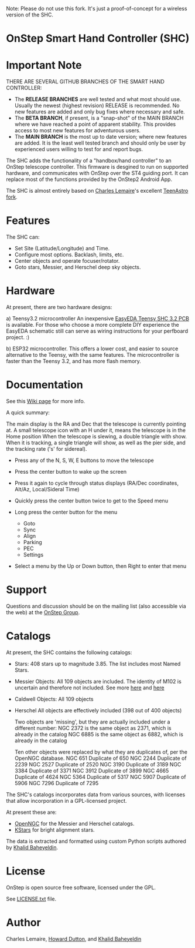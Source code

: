 Note: Please do not use this fork. It's just a proof-of-concept for a wireless version of the SHC.

OnStep Smart Hand Controller (SHC)
==================================

# Important Note

THERE ARE SEVERAL GITHUB BRANCHES OF THE SMART HAND CONTROLLER:
* The **RELEASE BRANCHES** are well tested and what most should use.  Usually the newest (highest revision) RELEASE is recommended.  No new features are added and only bug fixes where necessary and safe.
* The **BETA BRANCH**, if present, is a "snap-shot" of the MAIN BRANCH where we have reached a point of apparent stability.  This provides access to most new features for adventurous users.
* The **MAIN BRANCH** is the most up to date version; where new features are added.  It is the least well tested branch and should only be user by experienced users willing to test for and report bugs.

The SHC adds the functionality of a "handbox/hand controller" to an OnStep telescope controller. 
This firmware is desgined to run on supported hardware, and communicates with OnStep over the 
ST4 guiding port. It can replace most of the functions provided by the OnStep2 Android App. 

The SHC is almost entirely based on [Charles Lemaire](https://pixelstelescopes.wordpress.com/)'s excellent [TeenAstro fork](https://groups.io/g/TeenAstro/wiki/home).

# Features
The SHC can:

* Set Site (Latitude/Longitude) and Time.
* Configure most options.  Backlash, limits, etc.
* Center objects and operate focuser/rotator.
* Goto stars, Messier, and Herschel deep sky objects.

# Hardware
At present, there are two hardware designs:

a) Teensy3.2 microcontroller
An inexpensive [EasyEDA Teensy SHC 3.2 PCB](https://easyeda.com/hdutton/HC-20e242d665db4c85bb565a0cd0b52233) is available. For those who choose a more complete DIY experience the EasyEDA schematic still can serve as wiring instructions for your perfboard project. :)

b) ESP32 microcontroller.
This offers a lower cost, and easier to source alternative to the Teensy, with the same features.
The microcontroller is faster than the Teensy 3.2, and has more flash memory.

# Documentation
See this [Wiki page](https://groups.io/g/onstep/wiki/Smart-Hand-Controller) for more info.

A quick summary:

The main display is the RA and Dec that the telescope is currently pointing at.
A small telescope icon with an H under it, means the telescope is in the Home position
When the telescope is slewing, a double triangle with show. When it is tracking, a single
triangle will show, as well as the pier side, and the tracking rate ('s' for sidereal).

- Press any of the N, S, W, E buttons to move the telescope 
- Press the center button to wake up the screen
- Press it again to cycle through status displays (RA/Dec coordinates, Alt/Az, Local/Sideral Time)

- Quickly press the center button twice to get to the Speed menu
- Long press the center button for the menu
  * Goto
  * Sync
  * Align
  * Parking
  * PEC
  * Settings
- Select a menu by the Up or Down button, then Right to enter that menu

# Support
Questions and discussion should be on the mailing list (also accessible via the
web) at the [OnStep Group](https://groups.io/g/onstep/).

# Catalogs
At present, the SHC contains the following catalogs:
- Stars:
  408 stars up to magnitude 3.85. The list includes most Named Stars.
- Messier Objects:
  All 109 objects are included.
  The identity of M102 is uncertain and therefore not included. See more [here](http://www.messier.seds.org/m/m102d.html) and [here](https://en.wikipedia.org/wiki/Messier_102)
- Caldwell Objects:
  All 109 objects
- Herschel
  All objects are effectively included (398 out of 400 objects)

  Two objects are 'missing', but they are actually included under a different number:
    NGC 2372 is the same object as 2371, which is already in the catalog
    NGC 6885 is the same object as 6882, which is already in the catalog

  Ten other objects were replaced by what they are duplicates of, per the OpenNGC database.
    NGC  651 Duplicate of 650
    NGC 2244 Duplicate of 2239
    NGC 2527 Duplicate of 2520
    NGC 3190 Duplicate of 3189
    NGC 3384 Duplicate of 3371
    NGC 3912 Duplicate of 3899
    NGC 4665 Duplicate of 4624
    NGC 5364 Duplicate of 5317
    NGC 5907 Duplicate of 5906
    NGC 7296 Duplicate of 7295

The SHC's catalogs incorporates data from various sources, with licenses that allow incorporation
in a GPL-licensed project.

At present these are:
- [OpenNGC](https://github.com/mattiaverga/OpenNGC) for the Messier and Herschel catalogs.
- [KStars](https://git.launchpad.net/kstars-bleeding/plain/kstars/data/stars.dat) for bright alignment stars.

The data is extracted and formatted using custom Python scripts authored by [Khalid Baheyeldin](https://baheyeldin.com).

# License
OnStep is open source free software, licensed under the GPL.

See [LICENSE.txt](./LICENSE.txt) file.

# Author
Charles Lemaire, [Howard Dutton](http://www.stellarjourney.com), and [Khalid Baheyeldin](https://baheyeldin.com)
